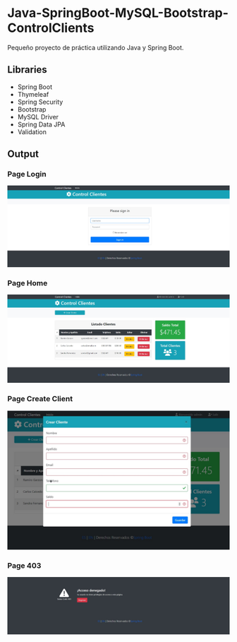 # Java-SpringBoot-MySQL-Bootstrap-ControlClients
Pequeño proyecto de práctica utilizando Java y Spring Boot.

## Libraries
- Spring Boot
- Thymeleaf
- Spring Security
- Bootstrap
- MySQL Driver
- Spring Data JPA
- Validation

## Output
 ### Page Login
![Page_Login](Images/PageLogin.jpg)

### Page Home
![Page_Main](Images/PageMain.jpg)

### Page Create Client
![Page_Create](Images/PageCreate.jpg)

### Page 403
![Page_403](Images/Page403.jpg)
